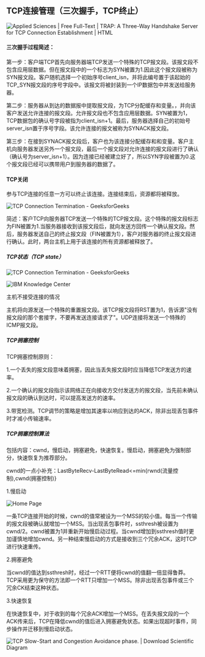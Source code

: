 ## TCP连接管理（三次握手，TCP终止）

![Applied Sciences | Free Full-Text | TRAP: A Three-Way Handshake Server for  TCP Connection Establishment | HTML](https://www.mdpi.com/applsci/applsci-06-00358/article_deploy/html/images/applsci-06-00358-g001.png)

#### 三次握手过程简述：

第一步：客户端TCP首先向服务器端TCP发送一个特殊的TCP报文段。该报文段不包含应用层数据。但在报文段中的一个标志为SYN被置为1.因此这个报文段被称为SYN报文段。客户随机选择一个初始序号client_isn，并将此编号置于该起始的TCP_SYN报文段的序号字段中。该报文将被封装到一个IP数据包中并发送给服务器。

第二步：服务器从到达的数据报中提取报文段，为TCP分配缓存和变量。，并向该客户发送允许连接的报文段。允许报文段也不包含应用层数据。SYN被置为1，TCP数据包的确认号字段被指为client_isn+1。最后，服务器选择自己的初始号server_isn置于序号字段。该允许连接的报文被称为SYNACK报文段。

第三步：在接到SYNACK报文段后，客户也为该连接分配缓存和和变量。客户主机向服务器发送另外一个报文段，最后一个报文段对允许连接的报文段进行了确认（确认号为server_isn+1）。因为连接已经被建立好了，所以SYN字段被置为0.这个报文段已经可以携带用户到服务器的数据了。

#### TCP关闭

参与TCP连接的任意一方可以终止该连接。连接结束后，资源都将被释放。

![TCP Connection Termination - GeeksforGeeks](https://media.geeksforgeeks.org/wp-content/uploads/CN.png)

简述：客户TCP向服务器TCP发送一个特殊的TCP报文段。这个特殊的报文段标志为FIN被置为1.当服务器接收到该报文段后，就向发送方回传一个确认报文段。然后，服务器发送自己的终止报文段（FIN被置为1），客户对服务器的终止报文段进行确认。此时，两台主机上用于该连接的所有资源都被释放了。

##### TCP状态（TCP state）

![TCP Connection Termination - GeeksforGeeks](https://media.geeksforgeeks.org/wp-content/uploads/CN-1.png)

![IBM Knowledge Center](https://www.ibm.com/support/knowledgecenter/SSLTBW_2.1.0/com.ibm.zos.v2r1.halu101/dwgl0004.gif)

主机不接受连接的情况

主机将向源发送一个特殊的重置报文段。该TCP报文段将RST置为1，告诉源"没有报文段的那个套接字，不要再发送连接请求了"。UDP连接将发送一个特殊的ICMP报文段。



##### TCP拥塞控制

TCP拥塞控制原则：

1.一个丢失的报文段意味着拥塞，因此当丢失报文段时应当降低TCP发送方的速率。

2.一个确认的报文段指示该网络正在向接收方交付发送方的报文段，当先前未确认报文段的确认到达时，可以提高发送方的速率。

3.带宽检测。TCP调节的策略是增加其速率以响应到达的ACK，除非出现丢包事件时才减小传输速率。



##### TCP拥塞控制算法

包括内容：cwnd，慢启动，拥塞避免，快速恢复。慢启动，拥塞避免为强制部分，快速恢复为推荐部分。

cwnd的一点小补充：LastByteRecv-LastByteRead<=min{rwnd(流量控制),cwnd(拥塞控制)}

1.慢启动

![Home Page](https://www.isi.edu/nsnam/DIRECTED_RESEARCH/DR_HYUNAH/D-Research/e-slow.gif)

一条TCP连接开始的时候，cwnd的值常被设为一个MSS的较小值。每当一个传输的报文段被确认就增加一个MSS。当出现丢包事件时，ssthresh被设置为cwnd/2。cwnd被置为1并重新开始慢启动过程。当cwnd增加到ssthresh值时更加谨慎地增加cwnd。另一种结束慢启动的方式是接收到三个冗余ACK，这时TCP进行快速重传。

2.拥塞避免

当cwnd的值达到ssthresh时，经过一个RTT便将cwnd的值翻一倍显得鲁莽。TCP采用更为保守的方法即一个RTT只增加一个MSS。除非出现丢包事件或三个冗余CK结束这种状态。

3.快速恢复

在快速恢复中，对于收到的每个冗余ACK增加一个MSS。在丢失报文段的一个ACK传来后，TCP在降低cwnd的值后进入拥塞避免状态。如果出现超时事件，同步操作并迁移到慢启动状态。

![TCP Slow-Start and Congestion Avoidance phase. | Download Scientific Diagram](https://www.researchgate.net/profile/Drghassan-Abed/publication/256868797/figure/fig1/AS:297662294315010@1447979629987/TCP-Slow-Start-and-Congestion-Avoidance-phase.png)